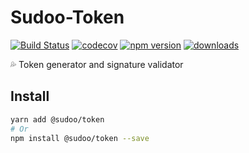 # Sudoo-Token

[![Build Status](https://travis-ci.org/SudoDotDog/Sudoo-Token.svg?branch=master)](https://travis-ci.org/SudoDotDog/Sudoo-Token)
[![codecov](https://codecov.io/gh/SudoDotDog/Sudoo-Token/branch/master/graph/badge.svg)](https://codecov.io/gh/SudoDotDog/Sudoo-Token)
[![npm version](https://badge.fury.io/js/%40sudoo%2Ftoken.svg)](https://www.npmjs.com/package/@sudoo/token)
[![downloads](https://img.shields.io/npm/dm/@sudoo/token.svg)](https://www.npmjs.com/package/@sudoo/token)

:sweat_drops: Token generator and signature validator

## Install

```sh
yarn add @sudoo/token
# Or
npm install @sudoo/token --save
```
